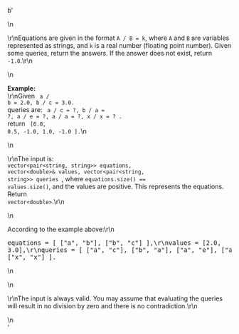 b'<div class="question-description">\n<p><p>\r\nEquations are given in the format <code>A / B = k</code>, where  <code>A</code> and <code>B</code> are variables represented as strings, and <code>k</code> is a real number (floating point number). Given some queries, return the answers. If the answer does not exist, return <code>-1.0</code>.\r\n</p>\n<p><b>Example:</b><br/>\r\nGiven <code> a / b = 2.0, b / c = 3.0.</code> <br/>queries are: <code> a / c = ?,  b / a = ?, a / e = ?,  a / a = ?, x / x = ? .</code> <br/>return <code> [6.0, 0.5, -1.0, 1.0, -1.0 ].</code>\n</p>\n<p>\r\nThe input is: <code> vector&lt;pair&lt;string, string&gt;&gt; equations, vector&lt;double&gt;&amp; values, vector&lt;pair&lt;string, string&gt;&gt; queries </code>, where <code>equations.size() == values.size()</code>, and the values are positive. This represents the equations. Return <code> vector&lt;double&gt;</code>.\r\n</p>\n<p>According to the example above:\r\n<pre>equations = [ ["a", "b"], ["b", "c"] ],\r\nvalues = [2.0, 3.0],\r\nqueries = [ ["a", "c"], ["b", "a"], ["a", "e"], ["a", "a"], ["x", "x"] ]. </pre>\n</p>\n<p>\r\nThe input is always valid. You may assume that evaluating the queries will result in no division by zero and there is no contradiction.\r\n</p></p>\n</div>'